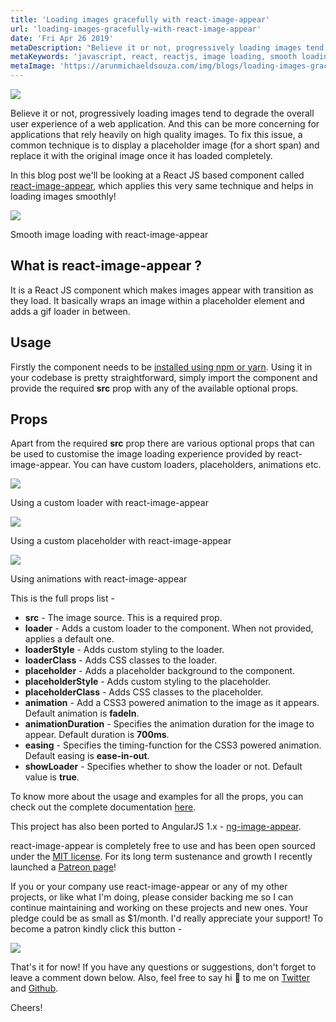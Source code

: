 ```yaml
---
title: 'Loading images gracefully with react-image-appear'
url: 'loading-images-gracefully-with-react-image-appear'
date: 'Fri Apr 26 2019'
metaDescription: "Believe it or not, progressively loading images tend to degrade the overall user experience of a web application. And this can be more concerning for applications that rely heavily on high quality images. To fix this issue, a common technique is to display a placeholder image (for a short span) and replace it with the original image once it has loaded completely.  In this blog post we'll be looking at a React JS based component called react-image-appear, which applies this very same technique and helps in loading images smoothly!"
metaKeywords: 'javascript, react, reactjs, image loading, smooth loading, lazy loading, react-image-appear, javascript development, javascript frameworks'
metaImage: 'https://arunmichaeldsouza.com/img/blogs/loading-images-gracefully-with-react-image-appear/1.png'
---
```


![](/img/blogs/loading-images-gracefully-with-react-image-appear/1.png)

Believe it or not, progressively loading images tend to degrade the overall user experience of a web application. And this can be more concerning for applications that rely heavily on high quality images. To fix this issue, a common technique is to display a placeholder image (for a short span) and replace it with the original image once it has loaded completely.

In this blog post we'll be looking at a React JS based component called [react-image-appear](https://github.com/ArunMichaelDsouza/react-image-appear), which applies this very same technique and helps in loading images smoothly!

![](/img/blogs/loading-images-gracefully-with-react-image-appear/2.gif)

Smooth image loading with react-image-appear

## What is react-image-appear ?

It is a React JS component which makes images appear with transition as they load. It basically wraps an image within a placeholder element and adds a gif loader in between.

## Usage

Firstly the component needs to be [installed using npm or yarn](https://github.com/ArunMichaelDsouza/react-image-appear#installation). Using it in your codebase is pretty straightforward, simply import the component and provide the required **src** prop with any of the available optional props.

## Props

Apart from the required **src** prop there are various optional props that can be used to customise the image loading experience provided by react-image-appear. You can have custom loaders, placeholders, animations etc.

![](/img/blogs/loading-images-gracefully-with-react-image-appear/3.gif)

Using a custom loader with react-image-appear

![](/img/blogs/loading-images-gracefully-with-react-image-appear/4.gif)

Using a custom placeholder with react-image-appear

![](/img/blogs/loading-images-gracefully-with-react-image-appear/5.gif)

Using animations with react-image-appear

This is the full props list -

- **src** - The image source. This is a required prop.
- **loader** \- Adds a custom loader to the component. When not provided, applies a default one.
- **loaderStyle** - Adds custom styling to the loader.
- **loaderClass** - Adds CSS classes to the loader.
- **placeholder** - Adds a placeholder background to the component.
- **placeholderStyle** - Adds custom styling to the placeholder.
- **placeholderClass** - Adds CSS classes to the placeholder.
- **animation** - Add a CSS3 powered animation to the image as it appears. Default animation is **fadeIn**.
- **animationDuration** \- Specifies the animation duration for the image to appear. Default duration is **700ms**.
- **easing** - Specifies the timing-function for the CSS3 powered animation. Default easing is **ease-in-out**.
- **showLoader** - Specifies whether to show the loader or not. Default value is **true**.

To know more about the usage and examples for all the props, you can check out the complete documentation [here](https://github.com/ArunMichaelDsouza/react-image-appear#props).

This project has also been ported to AngularJS 1.x - [ng-image-appear](https://github.com/ArunMichaelDsouza/ng-image-appear).

react-image-appear is completely free to use and has been open sourced under the [MIT license](https://github.com/ArunMichaelDsouza/react-image-appear#license). For its long term sustenance and growth I recently launched a [Patreon page](https://www.patreon.com/arunmichaeldsouza)!

If you or your company use react-image-appear or any of my other projects, or like what I'm doing, please consider backing me so I can continue maintaining and working on these projects and new ones. Your pledge could be as small as $1/month. I'd really appreciate your support! To become a patron kindly click this button -

[![](/img/patreon.png)](https://www.patreon.com/bePatron?u=8841116)

That's it for now! If you have any questions or suggestions, don't forget to leave a comment down below. Also, feel free to say hi 👋 to me on [Twitter](https://twitter.com/amdsouza92) and [Github](https://github.com/ArunMichaelDsouza).

Cheers!
